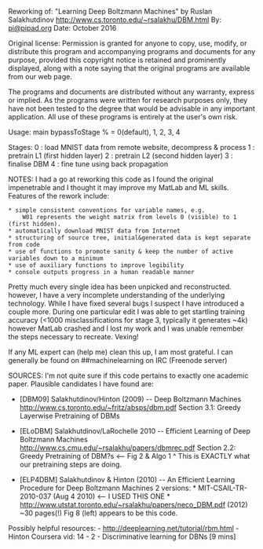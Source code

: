 Reworking of: "Learning Deep Boltzmann Machines" by Ruslan Salakhutdinov
              http://www.cs.toronto.edu/~rsalakhu/DBM.html
          By: pi@pipad.org
        Date: October 2016


Original license:
  Permission is granted for anyone to copy, use, modify, or distribute this
  program and accompanying programs and documents for any purpose, provided
  this copyright notice is retained and prominently displayed, along with
  a note saying that the original programs are available from our web page.

  The programs and documents are distributed without any warranty, express or
  implied.  As the programs were written for research purposes only, they have
  not been tested to the degree that would be advisable in any important
  application.  All use of these programs is entirely at the user's own risk. 


Usage:
  main bypassToStage % = 0(default), 1, 2, 3, 4

  Stages:
    0 : load MNIST data from remote website, decompress & process
    1 : pretrain L1 (first hidden layer)
    2 : pretrain L2 (second hidden layer)
    3 : finalise DBM
    4 : fine tune using back propagation

NOTES:
  I had a go at reworking this code as I found the original impenetrable and I thought it may
  improve my MatLab and ML skills. Features of the rework include:

    * simple consistent conventions for variable names, e.g.
        W01 represents the weight matrix from levels 0 (visible) to 1 (first hidden).
    * automatically download MNIST data from Internet
    * structuring of source tree, initial&generated data is kept separate from code
    * use of functions to promote sanity & keep the number of active variables down to a minimum
    * use of auxiliary functions to improve legibility
    * console outputs progress in a human readable manner

  Pretty much every single idea has been unpicked and reconstructed.
  however, I have a very incomplete understanding of the underlying technology.
  While I have fixed several bugs I suspect I have introduced a couple more.
  During one particular edit I was able to get startling training accuracy
  (<1000 misclassifications for stage 3, typically it generates ~4k)
  however MatLab crashed and I lost my work and I was unable remember the steps
  necessary to recreate. Vexing!

  If any ML expert can (help me) clean this up, I am most grateful.
  I can generally be found on ##machinelearning on IRC (Freenode server)

SOURCES:
  I'm not quite sure if this code pertains to exactly one academic paper. 
  Plausible candidates I have found are:

  - [DBM09] Salakhutdinov/Hinton (2009) -- Deep Boltzmann Machines
    http://www.cs.toronto.edu/~fritz/absps/dbm.pdf
    Section 3.1: Greedy Layerwise Pretraining of DBMs

  - [ELoDBM] Salakhutdinov/LaRochelle 2010 -- Efficient Learning of Deep Boltzmann Machines
    http://www.cs.cmu.edu/~rsalakhu/papers/dbmrec.pdf
    Section 2.2: Greedy Pretraining of DBM?s <-- Fig 2 & Algo 1
    ^ This is EXACTLY what our pretraining steps are doing.

  - [ELP4DBM] Salakhutdinov & Hinton (2010) -- An Efficient Learning Procedure for Deep Boltzmann Machines
      2 versions: 
        * MIT-CSAIL-TR-2010-037 (Aug 4 2010) <-- I USED THIS ONE
        * http://www.utstat.toronto.edu/~rsalakhu/papers/neco_DBM.pdf (2012)
      ~30 pages(!)
      Fig 8 (left) appears to be this code.

  Possibly helpful resources:
    - http://deeplearning.net/tutorial/rbm.html
    - Hinton Coursera vid: 14 - 2 - Discriminative learning for DBNs [9 mins]
